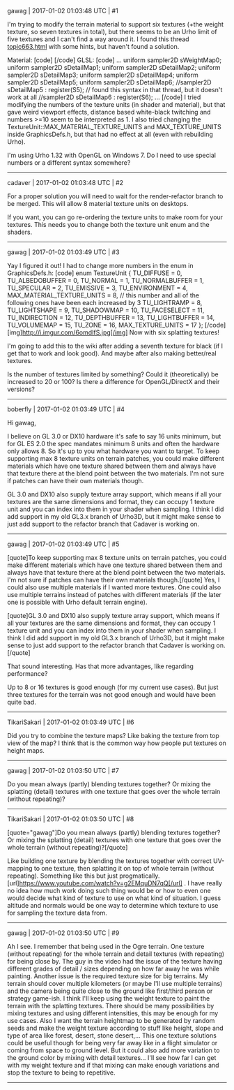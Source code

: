 gawag | 2017-01-02 01:03:48 UTC | #1

I'm trying to modify the terrain material to support six textures (+the weight texture, so seven textures in total), but there seems to be an Urho limit of five textures and I can't find a way around it.
I found this thread [topic663.html](http://discourse.urho3d.io/t/solved-shaders-and-uniforms/656/1) with some hints, but haven't found a solution.

Material:
[code]
<material>
    <technique name="Techniques/TerrainBlend.xml" />
    <texture unit="0" name="Textures/TerrainWeights2.png" />
    <texture unit="1" name="Textures/r.png" />
    <texture unit="2" name="Textures/y.png" />
    <texture unit="3" name="Textures/g.png" />
    <texture unit="4" name="Textures/c.png" />
    <texture unit="5" name="Textures/b.png" />
    <texture unit="6" name="Textures/m.png" />
    <parameter name="MatSpecColor" value="0.5 0.5 0.5 16" />
    <parameter name="DetailTiling" value="16 16" />
</material>
[/code]
GLSL:
[code]
...
uniform sampler2D sWeightMap0;
uniform sampler2D sDetailMap1;
uniform sampler2D sDetailMap2;
uniform sampler2D sDetailMap3;
uniform sampler2D sDetailMap4;
uniform sampler2D sDetailMap5;
uniform sampler2D sDetailMap6;
//sampler2D sDetailMap5 : register(S5);  // found this syntax in that thread, but it doesn't work at all
//sampler2D sDetailMap6 : register(S6);
...
[/code]
I tried modifying the numbers of the texture units (in shader and material), but that gave weird viewport effects, distance based white-black twitching and numbers >=10 seem to be interpreted as 1.
I also tried changing the TextureUnit::MAX_MATERIAL_TEXTURE_UNITS and MAX_TEXTURE_UNITS inside GraphicsDefs.h, but that had no effect at all (even with rebuilding Urho).

I'm using Urho 1.32 with OpenGL on Windows 7.
Do I need to use special numbers or a different syntax somewhere?

-------------------------

cadaver | 2017-01-02 01:03:48 UTC | #2

For a proper solution you will need to wait for the render-refactor branch to be merged. This will allow 8 material texture units on desktops.

If you want, you can go re-ordering the texture units to make room for your textures. This needs you to change both the texture unit enum and the shaders.

-------------------------

gawag | 2017-01-02 01:03:49 UTC | #3

Yay I figured it out!
I had to change more numbers in the enum in GraphicsDefs.h:
[code]
enum TextureUnit
{
    TU_DIFFUSE = 0,
    TU_ALBEDOBUFFER = 0,
    TU_NORMAL = 1,
    TU_NORMALBUFFER = 1,
    TU_SPECULAR = 2,
    TU_EMISSIVE = 3,
    TU_ENVIRONMENT = 4,
    MAX_MATERIAL_TEXTURE_UNITS = 8,  // this number and all of the following ones have been each increased by 3
    TU_LIGHTRAMP = 8,
    TU_LIGHTSHAPE = 9,
    TU_SHADOWMAP = 10,
    TU_FACESELECT = 11,
    TU_INDIRECTION = 12,
    TU_DEPTHBUFFER = 13,
    TU_LIGHTBUFFER = 14,
    TU_VOLUMEMAP = 15,
    TU_ZONE = 16,
    MAX_TEXTURE_UNITS = 17
};
[/code]
[img]http://i.imgur.com/6omdIfS.jpg[/img]
Now with six splatting textures!

I'm going to add this to the wiki after adding a seventh texture for black (if I get that to work and look good). And maybe after also making better/real textures.

Is the number of textures limited by something? Could it (theoretically) be increased to 20 or 100?
Is there a difference for OpenGL/DirectX and their versions?

-------------------------

boberfly | 2017-01-02 01:03:49 UTC | #4

Hi gawag,

I believe on GL 3.0 or DX10 hardware it's safe to say 16 units minimum, but for GL ES 2.0 the spec mandates minimum 8 units and often the hardware only allows 8. So it's up to you what hardware you want to target. To keep supporting max 8 texture units on terrain patches, you could make different materials which have one texture shared between them and always have that texture there at the blend point between the two materials. I'm not sure if patches can have their own materials though.

GL 3.0 and DX10 also supply texture array support, which means if all your textures are the same dimensions and format, they can occupy 1 texture unit and you can index into them in your shader when sampling. I think I did add support in my old GL3.x branch of Urho3D, but it might make sense to just add support to the refactor branch that Cadaver is working on.

-------------------------

gawag | 2017-01-02 01:03:49 UTC | #5

[quote]To keep supporting max 8 texture units on terrain patches, you could make different materials which have one texture shared between them and always have that texture there at the blend point between the two materials. I'm not sure if patches can have their own materials though.[/quote]
Yes, I could also use multiple materials if I wanted more textures.
One could also use multiple terrains instead of patches with different materials (if the later one is possible with Urho default terrain engine).

[quote]GL 3.0 and DX10 also supply texture array support, which means if all your textures are the same dimensions and format, they can occupy 1 texture unit and you can index into them in your shader when sampling. I think I did add support in my old GL3.x branch of Urho3D, but it might make sense to just add support to the refactor branch that Cadaver is working on.[/quote]

That sound interesting. Has that more advantages, like regarding performance?

Up to 8 or 16 textures is good enough (for my current use cases). But just three textures for the terrain was not good enough and would have been quite bad.

-------------------------

TikariSakari | 2017-01-02 01:03:49 UTC | #6

Did you try to combine the texture maps? Like baking the texture from top view of the map? I think that is the common way how people put textures on height maps.

-------------------------

gawag | 2017-01-02 01:03:50 UTC | #7

Do you mean always (partly) blending textures together? Or mixing the splatting (detail) textures with one texture that goes over the whole terrain (without repeating)?

-------------------------

TikariSakari | 2017-01-02 01:03:50 UTC | #8

[quote="gawag"]Do you mean always (partly) blending textures together? Or mixing the splatting (detail) textures with one texture that goes over the whole terrain (without repeating)?[/quote]

Like building one texture by blending the textures together with correct UV-mapping to one texture, then splatting it on top of whole terrain (without repeating). Something like this but just progmatically. [url]https://www.youtube.com/watch?v=g2EMquDN7qQ[/url] . I have really no idea how much work doing such thing would be or how to even one would decide what kind of texture to use on what kind of situation. I guess altitude and normals would be one way to determine which texture to use for sampling the texture data from.

-------------------------

gawag | 2017-01-02 01:03:50 UTC | #9

Ah I see. I remember that being used in the Ogre terrain. One texture (without repeating) for the whole terrain and detail textures (with repeating) for being close by.
The guy in the video had the issue of the texture having different grades of detail / sizes depending on how far away he was while painting. Another issue is the required texture size for big terrains. My terrain should cover multiple kilometers (or maybe I'll use multiple terrains) and the camera being quite close to the ground like first/third person or strategy game-ish.
I think I'll keep using the weight texture to paint the terrain with the splatting textures. There should be many possibilities by mixing textures and using different intensities, this may be enough for my use cases. Also I want the terrain heightmap to be generated by random seeds and make the weight texture according to stuff like height, slope and type of area like forest, desert, stone desert,...
This one texture solutions could be useful though for being very far away like in a flight simulator or coming from space to ground level. But it could also add more variation to the ground color by mixing with detail textures... I'll see how far I can get with my weight texture and if that mixing can make enough variations and stop the texture to being to repetitive.

-------------------------

